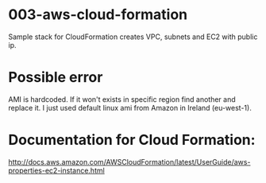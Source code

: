 # 003-aws-cloud-formation
Sample stack for CloudFormation creates VPC, subnets and EC2 with public ip.

# Possible error
AMI is hardcoded.
If it won't exists in specific region find another and replace it.
I just used default linux ami from Amazon in Ireland (eu-west-1).

# Documentation for Cloud Formation:
http://docs.aws.amazon.com/AWSCloudFormation/latest/UserGuide/aws-properties-ec2-instance.html
